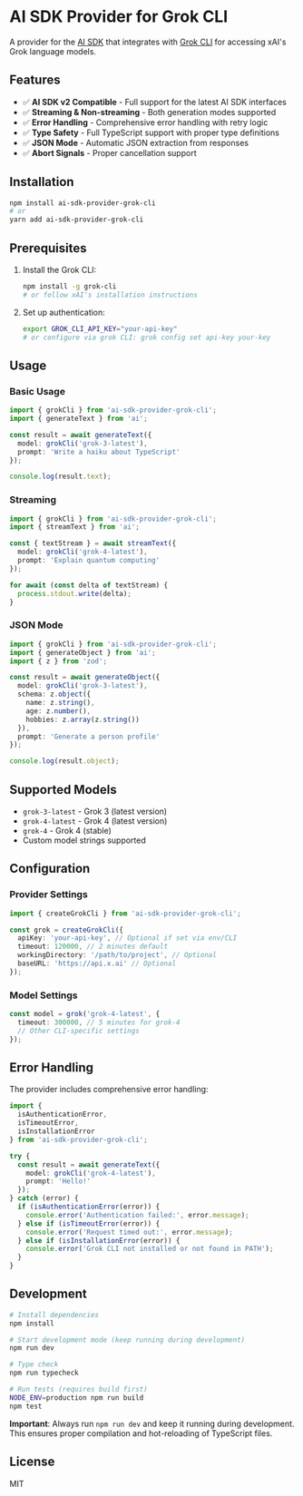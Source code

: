 # AI SDK Provider for Grok CLI

A provider for the [AI SDK](https://sdk.vercel.ai) that integrates with [Grok CLI](https://docs.x.ai/api) for accessing xAI's Grok language models.

## Features

- ✅ **AI SDK v2 Compatible** - Full support for the latest AI SDK interfaces
- ✅ **Streaming & Non-streaming** - Both generation modes supported
- ✅ **Error Handling** - Comprehensive error handling with retry logic
- ✅ **Type Safety** - Full TypeScript support with proper type definitions
- ✅ **JSON Mode** - Automatic JSON extraction from responses
- ✅ **Abort Signals** - Proper cancellation support

## Installation

```bash
npm install ai-sdk-provider-grok-cli
# or
yarn add ai-sdk-provider-grok-cli
```

## Prerequisites

1. Install the Grok CLI:
   ```bash
   npm install -g grok-cli
   # or follow xAI's installation instructions
   ```

2. Set up authentication:
   ```bash
   export GROK_CLI_API_KEY="your-api-key"
   # or configure via grok CLI: grok config set api-key your-key
   ```

## Usage

### Basic Usage

```typescript
import { grokCli } from 'ai-sdk-provider-grok-cli';
import { generateText } from 'ai';

const result = await generateText({
  model: grokCli('grok-3-latest'),
  prompt: 'Write a haiku about TypeScript'
});

console.log(result.text);
```

### Streaming

```typescript
import { grokCli } from 'ai-sdk-provider-grok-cli';
import { streamText } from 'ai';

const { textStream } = await streamText({
  model: grokCli('grok-4-latest'),
  prompt: 'Explain quantum computing'
});

for await (const delta of textStream) {
  process.stdout.write(delta);
}
```

### JSON Mode

```typescript
import { grokCli } from 'ai-sdk-provider-grok-cli';
import { generateObject } from 'ai';
import { z } from 'zod';

const result = await generateObject({
  model: grokCli('grok-3-latest'),
  schema: z.object({
    name: z.string(),
    age: z.number(),
    hobbies: z.array(z.string())
  }),
  prompt: 'Generate a person profile'
});

console.log(result.object);
```

## Supported Models

- `grok-3-latest` - Grok 3 (latest version)
- `grok-4-latest` - Grok 4 (latest version)
- `grok-4` - Grok 4 (stable)
- Custom model strings supported

## Configuration

### Provider Settings

```typescript
import { createGrokCli } from 'ai-sdk-provider-grok-cli';

const grok = createGrokCli({
  apiKey: 'your-api-key', // Optional if set via env/CLI
  timeout: 120000, // 2 minutes default
  workingDirectory: '/path/to/project', // Optional
  baseURL: 'https://api.x.ai' // Optional
});
```

### Model Settings

```typescript
const model = grok('grok-4-latest', {
  timeout: 300000, // 5 minutes for grok-4
  // Other CLI-specific settings
});
```

## Error Handling

The provider includes comprehensive error handling:

```typescript
import {
  isAuthenticationError,
  isTimeoutError,
  isInstallationError
} from 'ai-sdk-provider-grok-cli';

try {
  const result = await generateText({
    model: grokCli('grok-4-latest'),
    prompt: 'Hello!'
  });
} catch (error) {
  if (isAuthenticationError(error)) {
    console.error('Authentication failed:', error.message);
  } else if (isTimeoutError(error)) {
    console.error('Request timed out:', error.message);
  } else if (isInstallationError(error)) {
    console.error('Grok CLI not installed or not found in PATH');
  }
}
```

## Development

```bash
# Install dependencies
npm install

# Start development mode (keep running during development)
npm run dev

# Type check
npm run typecheck

# Run tests (requires build first)
NODE_ENV=production npm run build
npm test
```

**Important**: Always run `npm run dev` and keep it running during development. This ensures proper compilation and hot-reloading of TypeScript files.

## License

MIT